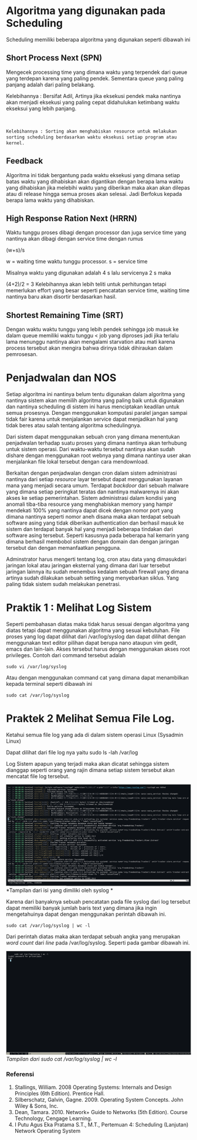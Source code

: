 # Algoritma yang digunakan pada Scheduling

Scheduling memiliki beberapa algoritma yang digunakan seperti dibawah ini

## Short Process Next (SPN)

Mengecek processing time yang dimana waktu yang terpendek dari queue yang terdepan karena yang paling pendek. Sementara queue yang paling panjang adalah dari paling belakang. <br>

Kelebihannya : Bersifat Adil, Artinya jika eksekusi pendek maka nantinya akan menjadi eksekusi yang paling cepat didahulukan ketimbang waktu ekseksui yang lebih panjang. 

<br>

    Kelebihannya : Sorting akan menghabiskan resource untuk melakukan sorting scheduling berdasarkan waktu eksekusi setiap program atau kernel.

## Feedback
   Algoritma ini tidak bergantung pada waktu eksekusi yang dimana setiap batas waktu yang dihabiskan akan digantikan dengan berapa lama waktu yang dihabiskan jika melebihi waktu yang diberikan maka akan akan dilepas atau di release hingga semua proses akan selesai. Jadi Berfokus kepada berapa lama waktu yang dihabiskan.

## High Response Ration Next (HRRN)
   Waktu tunggu proses dibagi dengan processor dan juga service time yang nantinya akan dibagi dengan service time dengan rumus

   (w+s)/s

w = waiting time waktu tunggu processor.
s = service time

Misalnya waktu yang digunakan adalah 4 s lalu servicenya 2 s maka 

(4+2)/2 = 3 Kelebihannya akan lebih teliti untuk perhitungan tetapi memerlukan effort yang besar seperti pencatatan service time, waiting time nantinya baru akan disortir berdasarkan hasil.

## Shortest Remaining Time (SRT)
   Dengan waktu waktu tunggu yang lebih pendek sehingga job masuk ke dalam queue memiliki waktu tunggu < job yang diproses jadi jika terlalu lama menunggu nantinya akan mengalami starvation atau mati karena process tersebut akan mengira bahwa dirinya tidak dihiraukan dalam pemrosesan. 

# Penjadwalan dan NOS

  Setiap algoritma ini nantinya belum tentu digunakan dalam algoritma yang nantinya sistem akan memilih algoritma yang paling baik untuk digunakan dan nantinya scheduling di sistem ini harus menciptakan keadilan untuk semua prosesnya. Dengan menggunakan komputasi paralel jangan sampai tidak fair karena untuk menjalankan service dapat menjadikan hal yang tidak beres atau salah tentang algoritma schedulingnya.

Dari sistem dapat menggunakan sebuah cron yang dimana menentukan penjadwalan terhadap suatu proses yang dimana nantinya akan terhubung untuk sistem operasi. Dari waktu-waktu tersebut nantinya akan sudah dishare dengan menggunakan root webnya yang dimana nantinya user akan menjalankan file lokal tersebut dengan cara mendownload.   

Berkaitan dengan penjadwalan dengan cron dalam sistem administrasi nantinya dari setiap _resource_ layar tersebut dapat menggunakan layanan mana yang menjadi secara umum. Terdapat _backdoor_ dari sebuah malware yang dimana setiap peringkat teratas dan nantinya malwarenya ini akan akses ke setiap pemerintahan. Sistem administrasi dalam kondisi yang anomali tiba-tiba resource yang menghabiskan memory yang hampir mendekati 100% yang nantinya dapat dicek dengan nomor port yang dimana nantinya seperti nomor aneh disana maka akan terdapat sebuah software asing yang tidak diberikan authentication dan berhasil masuk ke sistem dan terdapat banyak hal yang menjadi beberapa tindakan dari software asing tersebut. Seperti kasusnya pada beberapa hal kemarin yang dimana berhasil membobol sistem dengan domain dan dengan jaringan tersebut dan dengan memanfaatkan pengguna. 

Adminstrator harus mengerti tentang log, cron atau data yang dimasukdari jaringan lokal atau jaringan eksternal yang dimana dari luar tersebut jaringan lainnya itu sudah menembus kedalam sebuah firewall yang dimana artinya sudah dilakukan sebuah setting yang menyebarkan siklus. Yang paling tidak sistem sudah melakukan penetrasi.   

# Praktik 1 : Melihat Log Sistem 

Seperti pembahasan diatas maka tidak harus sesuai dengan algoritma yang diatas tetapi dapat menggunakan algoritma yang sesuai kebutuhan. 
File proses yang log dapat dilihat dari /var/log/syslog dan dapat dilihat dengan menggunakan text editor pilihan dapat berupa nano ataupun vim gedit, emacs dan lain-lain. Akses tersebut harus dengan menggunakan akses root privileges. Contoh dari command tersebut adalah 

    sudo vi /var/log/syslog

Atau dengan menggunakan command cat yang dimana dapat menambilkan kepada terminal seperti dibawah ini

    sudo cat /var/log/syslog

# Praktek 2 Melihat Semua File Log.

Ketahui semua file log yang ada di dalam sistem operasi Linux (Sysadmin Linux) 

Dapat dilihat dari file log nya  yaitu sudo ls -lah /var/log

Log Sistem apapun yang terjadi maka akan dicatat sehingga sistem dianggap seperti orang yang rajin dimana setiap sistem tersebut akan mencatat file log tersebut. 

![imageofsyslogcontent](/images/syslog_content.png) <br>
*Tampilan dari isi yang dimiliki oleh syslog *

Karena dari banyaknya sebuah pencatatan pada file syslog dari log tersebut dapat memiliki banyak jumlah baris text yang dimana jika ingin mengetahuinya dapat dengan menggunakan perintah dibawah ini.

    sudo cat /var/log/syslog | wc -l

Dari perintah diatas maka akan terdapat sebuah angka yang merupakan _word count_ dari _line_ pada /var/log/syslog. Seperti pada gambar dibawah ini.

![imageofwclinesyslog](/images/line_of_syslog.png) <br>
*Tampilan dari sudo cat  /var/log/syslog | wc -l*

### Referensi 

1. Stallings, William. 2008 Operating Systems: Internals and Design Principles (6th Edition). Prentice Hall.
2. Silberschatz, Galvin, Gagne. 2009. Operating System Concepts. John Wiley & Sons, Inc.
3. Dean, Tamara. 2010. Network+ Guide to Networks (5th Edition). Course Technology, Cengage Learning.
4. I Putu Agus Eka Pratama S.T., M.T., Pertemuan 4: Scheduling (Lanjutan) Network Operating System 
